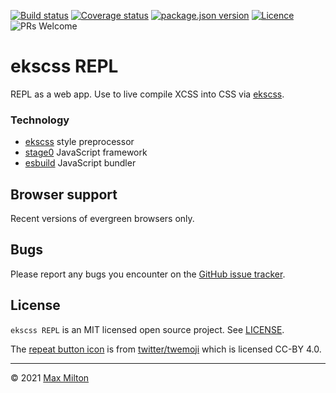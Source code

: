 [![Build status](https://img.shields.io/github/workflow/status/MaxMilton/ekscss-repl/ci)](https://github.com/MaxMilton/ekscss-repl/actions)
[![Coverage status](https://img.shields.io/codeclimate/coverage/MaxMilton/ekscss-repl)](https://codeclimate.com/github/MaxMilton/ekscss-repl)
[![package.json version](https://img.shields.io/github/package-json/dependency-version/maxmilton/ekscss-repl/ekscss-repl)]()
[![Licence](https://img.shields.io/github/license/MaxMilton/ekscss-repl.svg)](https://github.com/MaxMilton/ekscss-repl/blob/master/LICENSE)
![PRs Welcome](https://img.shields.io/badge/PRs-welcome-brightgreen.svg)

# ekscss REPL

REPL as a web app. Use to live compile XCSS into CSS via [ekscss](https://github.com/MaxMilton/ekscss).

### Technology

- [ekscss](https://github.com/MaxMilton/ekscss) style preprocessor
- [stage0](https://github.com/Freak613/stage0) JavaScript framework
- [esbuild](https://esbuild.github.io/) JavaScript bundler

## Browser support

Recent versions of evergreen browsers only.

## Bugs

Please report any bugs you encounter on the [GitHub issue tracker](https://github.com/MaxMilton/ekscss-repl/issues).

## License

`ekscss REPL` is an MIT licensed open source project. See [LICENSE](https://github.com/MaxMilton/ekscss-repl/blob/master/LICENSE).

The [repeat button icon](https://github.com/twitter/twemoji/blob/master/assets/svg/1f501.svg) is from [twitter/twemoji](https://github.com/twitter/twemoji) which is licensed CC-BY 4.0.

---

© 2021 [Max Milton](https://maxmilton.com)
